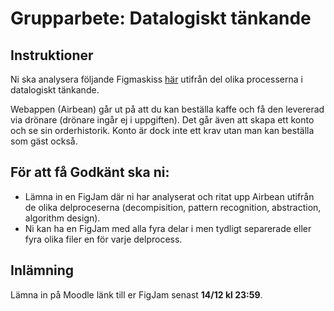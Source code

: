 # Grupparbete: Datalogiskt tänkande

## Instruktioner

Ni ska analysera följande Figmaskiss [här](https://www.figma.com/file/ONcO3UQRPBLQsZc3FkysMt/AirBean-v.1.1---Vue?node-id=0%3A1) utifrån del olika processerna i datalogiskt tänkande.

Webappen (Airbean) går ut på att du kan beställa kaffe och få den levererad via drönare (drönare ingår ej i uppgiften). Det går även att skapa ett konto och se sin orderhistorik. Konto är dock inte ett krav utan man kan beställa som gäst också.

## För att få Godkänt ska ni:

* Lämna in en FigJam där ni har analyserat och ritat upp Airbean utifrån de olika delproceserna (decompisition, pattern recognition, abstraction, algorithm design).
* Ni kan ha en FigJam med alla fyra delar i men tydligt separerade eller fyra olika filer en för varje delprocess.

## Inlämning
Lämna in på Moodle länk till er FigJam senast **14/12 kl 23:59**.
